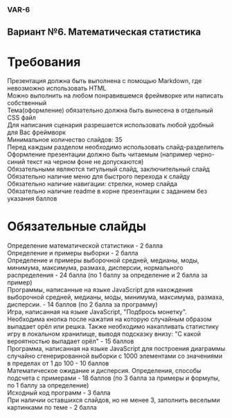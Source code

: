 ### VAR-6
## Вариант №6. Математическая статистика
# Требования
Презентация должна быть выполнена с помощью Markdown, где невозможно использовать HTML  
Можно выполнить на любом понравившемся фреймворке или написать собственный  
Тема(оформление) обязательно должна быть вынесена в отдельный CSS файл  
Для написания сценария разрешается использовать любой удобный для Вас фреймворк  
Минимальное количество слайдов: 35  
Перед каждым разделом необходимо использовать слайд-разделитель  
Оформление презентации должно быть читаемым (например черно-синий текст на черном фоне не допускаются)  
Обязательными являются титульный слайд, заключительный слайд  
Обязательно наличие меню для быстрого перехода к слайду  
Обязательно наличие навигации: стрелки, номер слайда  
Обязательно наличие readme в корне презентации с заданием без указания баллов  
# Обязательные слайды
Определение математической статистики - 2 балла  
Определение и примеры выборки - 2 балла  
Определение и примеры выборочной средней, медианы, моды, минимума, максимума, размаха, дисперсии, нормального распределения - 24 балла (по 1 баллу за определение и 2 балла за пример)  
Программы, написанные на языке JavaScript для нахождения выборочной средней, медианы, моды, минимума, максимума, размаха, дисперсии. - 14 баллов (по 2 балла за программу)  
Игра, написанная на языке JavaScript, "Подбрось монетку". Необходима кнопка после нажатия на которую случайным образом выпадает орёл или решка. Также необходимо накапливать статистику игру в локальном хранилище, выводя подсказку внизу: "С какой вероятностью выпадает орёл" - 15 баллов  
Программа, написанная на языке JavaScript для построения диаграммы случайно сгенерированной выборки с 1000 элементами со значениями в пределах от 1 до 100 - 10 баллов  
Математическое ожидание и дисперсия. Определения, способы подсчета с примерами - 18 баллов (по 3 балла за примеры и формулы, по 1 баллу за определение)  
Исходный код программ - 3 балла  
При наличии оставшихся слайдов, но не менее 3, заполнить веселыми картинками по теме - 2 балла  
